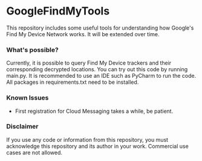 # GoogleFindMyTools

This repository includes some useful tools for understanding how Google's Find My Device Network works. It will be extended over time.

### What's possible?
Currently, it is possible to query Find My Device trackers and their corresponding decrypted locations. You can try out this code by running main.py. It is recommended to use an IDE such as PyCharm to run the code. All packages in requirements.txt need to be installed.

### Known Issues
- First registration for Cloud Messaging takes a while, be patient.

### Disclaimer
If you use any code or information from this repository, you must acknowledge this repository and its author in your work. Commercial use cases are not allowed.
